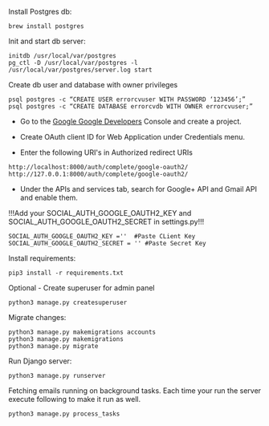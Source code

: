 Install Postgres db:
```
brew install postgres
```
Init and start db server:
```
initdb /usr/local/var/postgres
pg_ctl -D /usr/local/var/postgres -l /usr/local/var/postgres/server.log start
```
Create db user and database with owner privileges
```
psql postgres -c “CREATE USER errorcvuser WITH PASSWORD ‘123456’;”
psql postgres -c “CREATE DATABASE errorcvdb WITH OWNER errorcvuser;”
```

- Go to the [Google Google Developers](https://console.developers.google.com/apis/library?project=_) Console and create a project.

- Create OAuth client ID for Web Application under Credentials menu.

- Enter the following URI's in Authorized redirect URIs
```
http://localhost:8000/auth/complete/google-oauth2/
http://127.0.0.1:8000/auth/complete/google-oauth2/
```

- Under the APIs and services tab, search for Google+ API and Gmail API and enable them.

!!!Add your SOCIAL_AUTH_GOOGLE_OAUTH2_KEY and SOCIAL_AUTH_GOOGLE_OAUTH2_SECRET in settings.py!!!
```
SOCIAL_AUTH_GOOGLE_OAUTH2_KEY =''  #Paste CLient Key
SOCIAL_AUTH_GOOGLE_OAUTH2_SECRET = '' #Paste Secret Key
```
Install requirements:
```
pip3 install -r requirements.txt
```

Optional - Create superuser for admin panel
```
python3 manage.py createsuperuser
```

Migrate changes:
```
python3 manage.py makemigrations accounts
python3 manage.py makemigrations
python3 manage.py migrate
```

Run Django server:
```
python3 manage.py runserver
```
Fetching emails running on background tasks. Each time your run the server execute following to make it run as well.
```
python3 manage.py process_tasks
```

